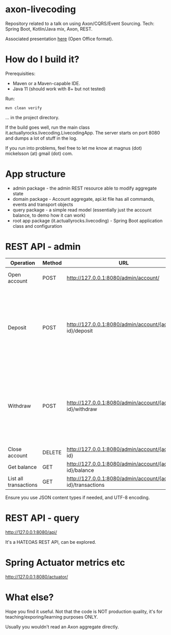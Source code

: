# axon-livecoding
Repository related to a talk on using Axon/CQRS/Event Sourcing. Tech: Spring Boot, Kotlin/Java mix, Axon, REST.

Associated presentation [here](Axon-for-dummies.odp) (Open Office format).

# How do I build it?

Prerequisities:

* Maven or a Maven-capable IDE.
* Java 11 (should work with 8+ but not tested) 

Run:

    mvn clean verify

... in the project directory.

If the build goes well, run the main class it.actuallyrocks.livecoding.LivecodingApp.
The server starts on port 8080 and dumps a lot of stuff in the log.

If you run into problems, feel free to let me know at magnus (dot) mickelsson (at) gmail (dot) com.

# App structure

* admin package - the admin REST resource able to modify aggregate state
* domain package - Account aggregate, api.kt file has all commands, events and transport objects
* query package - a simple read model (essentially just the account balance, to demo how it can work)
* root app package (it.actuallyrocks.livecoding) - Spring Boot application class and configuration

# REST API - admin

| Operation | Method | URL | Payload |
|-----------|--------|-----|---------|
|Open account|POST | http://127.0.0.1:8080/admin/account/ | {"id": "1", "owner": "Magnus"} |
|Deposit|POST|http://127.0.0.1:8080/admin/account/{account id}/deposit | {"id": "1", "amount": "190", "comment": "This is a comment", "source": "The box under my matress", "owner": "Magnus"}|
|Withdraw|POST|http://127.0.0.1:8080/admin/account/{account id}/withdraw | {"id": "1", "amount": "190", "comment": "This is a comment", "target": "The box under my matress", "owner": "Magnus"}|
|Close account|DELETE | http://127.0.0.1:8080/admin/account/{account id} | - |
|Get balance|GET|http://127.0.0.1:8080/admin/account/{account id}/balance|-|
|List all transactions|GET|http://127.0.0.1:8080/admin/account/{account id}/transactions|-|

Ensure you use JSON content types if needed, and UTF-8 encoding.

# REST API - query

http://127.0.0.1:8080/api/

It's a HATEOAS REST API, can be explored.

# Spring Actuator metrics etc

http://127.0.0.1:8080/actuator/

# What else?

Hope you find it useful. Not that the code is NOT production quality, it's
for teaching/exporing/learning purposes ONLY.

Usually you wouldn't read an Axon aggregate directly.
